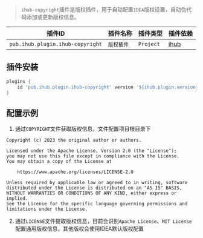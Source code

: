 > `ihub-copyright`插件是版权插件，用于自动配置`IDEA`版权设置，自动伪代码添加或更新版权信息。

| 插件ID | 插件名称 | 插件类型 | 插件依赖         |
|-------|---------|--------|--------------|
| `pub.ihub.plugin.ihub-copyright` | `版权插件` | `Project` | [ihub](iHub) |

## 插件安装

```groovy
plugins {
    id 'pub.ihub.plugin.ihub-copyright' version '${ihub.plugin.version}'
}
```

## 配置示例

1. 通过`COPYRIGHT`文件获取版权信息，文件配置项目根目录下

```text
Copyright (c) 2023 the original author or authors.

Licensed under the Apache License, Version 2.0 (the "License");
you may not use this file except in compliance with the License.
You may obtain a copy of the License at

    https://www.apache.org/licenses/LICENSE-2.0
    
Unless required by applicable law or agreed to in writing, software
distributed under the License is distributed on an "AS IS" BASIS,
WITHOUT WARRANTIES OR CONDITIONS OF ANY KIND, either express or implied.
See the License for the specific language governing permissions and
limitations under the License.
```

2. 通过`LICENSE`文件提取版权信息，目前会识别`Apache License`、`MIT License`配置通用版权信息，其他版权会使用IDEA默认版权配置